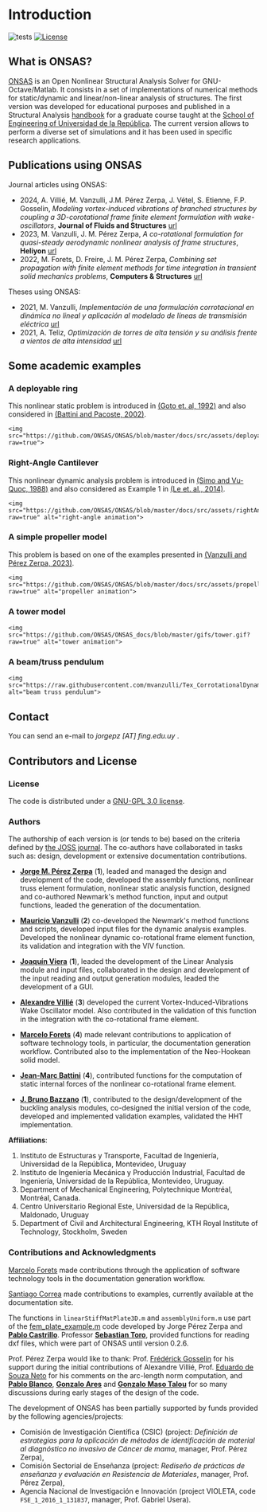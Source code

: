 
# Introduction

![tests](https://github.com/ONSAS/ONSAS/workflows/octave_tests/badge.svg)
[![License](https://img.shields.io/badge/License-GPLv3-green.svg)](https://github.com/ONSAS/ONSAS/blob/master/COPYING.txt)


## What is ONSAS?

[ONSAS](https://github.com/ONSAS/ONSAS) is an Open Nonlinear Structural Analysis Solver for GNU-Octave/Matlab. It consists in a set of implementations of numerical methods for static/dynamic and linear/non-linear analysis of structures. The first version was developed for educational purposes and published in a Structural Analysis [handbook](https://www.colibri.udelar.edu.uy/jspui/bitstream/20.500.12008/22106/1/Bazzano_P%c3%a9rezZerpa_Introducci%c3%b3n_al_An%c3%a1lisis_No_Lineal_de_Estructuras_2017.pdf) for a graduate course taught at the [School of Engineering of Universidad de la República](https://www.fing.edu.uy/). The current version allows to perform a diverse set of simulations and it has been used in specific research applications.

## Publications using ONSAS

Journal articles using ONSAS:

 * 2024, A. Villié, M. Vanzulli, J.M. Pérez Zerpa, J. Vétel, S. Etienne, F.P. Gosselin, *Modeling vortex-induced vibrations of branched structures by coupling a 3D-corotational frame finite element formulation with wake-oscillators*, **Journal of Fluids and Structures** [url](https://doi.org/10.1016/j.jfluidstructs.2024.104074)
 * 2023, M. Vanzulli, J. M. Pérez Zerpa, *A co-rotational formulation for quasi-steady aerodynamic nonlinear analysis of frame structures*, **Heliyon** [url](https://doi.org/10.1016/j.heliyon.2023.e19990)
 * 2022, M. Forets, D. Freire, J. M. Pérez Zerpa, *Combining set propagation with finite element methods for time integration in transient solid mechanics problems*, **Computers & Structures** [url](https://www.sciencedirect.com/science/article/abs/pii/S0045794921002212?dgcid=coauthor)

Theses using ONSAS:

 * 2021, M. Vanzulli, *Implementación de una formulación corrotacional en dinámica no lineal y aplicación al modelado de líneas de transmisión eléctrica* [url](https://www.colibri.udelar.edu.uy/jspui/handle/20.500.12008/28388)
 * 2021, A. Teliz, *Optimización de torres de alta tensión y su análisis frente a vientos de alta intensidad* [url](https://hdl.handle.net/20.500.12008/35985)


## Some academic examples

### A deployable ring

This nonlinear static problem is introduced in [(Goto et. al, 1992)](https://doi.org/10.1016/0020-7683(92)90024-N) and also considered in [(Battini and Pacoste, 2002)](https://doi.org/10.1016/S0045-7825(01)00352-8).

```@raw html
<img src="https://github.com/ONSAS/ONSAS/blob/master/docs/src/assets/deployableRing.gif?raw=true">
```

### Right-Angle Cantilever

This nonlinear dynamic analysis problem is introduced in [(Simo and Vu-Quoc, 1988)](https://doi.org/10.1016/0045-7825(88)90073-4) and also considered as Example 1 in [(Le et. al., 2014)](https://doi.org/10.1016/j.cma.2013.11.007).

```@raw html
<img src="https://github.com/ONSAS/ONSAS/blob/master/docs/src/assets/rightAngleCantilever.gif?raw=true" alt="right-angle animation">
```

### A simple propeller model

This problem is based on one of the examples presented in [(Vanzulli and Pérez Zerpa, 2023)](https://doi.org/10.1016/j.heliyon.2023.e19990).

```@raw html
<img src="https://github.com/ONSAS/ONSAS/blob/master/docs/src/assets/propeller.gif?raw=true" alt="propeller animation">
```

### A tower model

```@raw html
<img src="https://github.com/ONSAS/ONSAS_docs/blob/master/gifs/tower.gif?raw=true" alt="tower animation">
```

### A beam/truss pendulum

```@raw html
<img src="https://raw.githubusercontent.com/mvanzulli/Tex_CorrotationalDynamicTL_TesisMV/main/Presentacion/Videos/3.gif" alt="beam truss pendulum">
```

## Contact

You can send an e-mail to _jorgepz [AT] fing.edu.uy_ .


## Contributors and License

### License

The code is distributed under a [GNU-GPL 3.0 license](https://www.gnu.org/licenses/gpl-3.0.html).

### Authors

The authorship of each version is (or tends to be) based on the criteria defined by [the JOSS journal](https://joss.readthedocs.io/en/latest/submitting.html#authorship). The co-authors have collaborated in tasks such as: design, development or extensive documentation contributions.

* [**Jorge M. Pérez Zerpa**](https://scholar.google.com.uy/citations?user=Qb476KIAAAAJ&hl=en) (**1**), leaded and managed the design and development of the code, developed the assembly functions, nonlinear truss element formulation, nonlinear static analysis function, designed and co-authored Newmark's method function, input and output functions, leaded the generation of the documentation.

* [**Mauricio Vanzulli**](https://github.com/mvanzulli) (**2**) co-developed the Newmark's method functions and scripts, developed input files for the dynamic analysis examples. Developed the nonlinear dynamic co-rotational frame element function, its validation and integration with the VIV function. 

* [**Joaquín Viera**](https://exportcvuy.anii.org.uy/cv/?b6b1cd2fe90a9c29279eedb0d3cc4c4d) (**1**), leaded the development of the Linear Analysis module and input files, collaborated in the design and development of the input reading and output generation modules, leaded the development of a GUI.

* [**Alexandre Villié**](https://www.linkedin.com/in/alexandre-villi%C3%A9-343870187/) (**3**) developed the current Vortex-Induced-Vibrations Wake Oscillator model. Also contributed in the validation of this function in the integration with the co-rotational frame element.

* [**Marcelo Forets**](https://scholar.google.fr/citations?user=XSJzDEsAAAAJ&hl=en) (**4**) made relevant contributions to application of software technology tools, in particular, the documentation generation workflow. Contributed also to the implementation of the Neo-Hookean solid model.

* [**Jean-Marc Battini**](https://scholar.google.com/citations?user=7dzVcKoAAAAJ&hl=en) (**4**), contributed functions for the computation of static internal forces of the nonlinear co-rotational frame element.

* [**J. Bruno Bazzano**](https://uy.linkedin.com/in/juan-bruno-bazzano-garc%C3%ADa-a045bb56) (**1**), contributed to the design/development of the buckling analysis modules, co-designed the initial version of the code, developed and implemented validation examples, validated the HHT implementation.

**Affiliations**:

 1. Instituto de Estructuras y Transporte, Facultad de Ingeniería, Universidad de la República, Montevideo, Uruguay
 1. Instituto de Ingeniería Mecánica y Producción Industrial, Facultad de Ingeniería, Universidad de la República, Montevideo, Uruguay.
 1. Department of Mechanical Engineering, Polytechnique Montréal, Montréal, Canada.
 1. Centro Universitario Regional Este, Universidad de la República, Maldonado, Uruguay
 1. Department of Civil and Architectural Engineering, KTH Royal Institute of Technology, Stockholm, Sweden

### Contributions and Acknowledgments

[Marcelo Forets](https://scholar.google.fr/citations?user=XSJzDEsAAAAJ&hl=en) made contributions through the application of software technology tools in the documentation generation workflow.

[Santiago Correa](https://github.com/santiago-correa-89) made contributions to examples, currently available at the documentation site.

The functions in `linearStiffMatPlate3D.m` and `assemblyUniform.m` use part of the [fem_plate_example.m](https://www.fing.edu.uy/~jorgepz/files/fem_plate_example.m) code developed by Jorge Pérez Zerpa and [**Pablo Castrillo**](https://www.fing.edu.uy/~pabloc/). Professor [**Sebastian Toro**](https://scholar.google.com/citations?user=7Z3ruPAAAAAJ&hl=es), provided functions for reading dxf files, which were part of ONSAS until version 0.2.6.

Prof. Pérez Zerpa would like to thank: Prof. [Frédérick Gosselin](https://fgosselin.meca.polymtl.ca/?lang=en) for his support during the initial contributions of Alexandre Villié, Prof. [Eduardo de Souza Neto](https://scholar.google.com/citations?user=Yrk2yIMAAAAJ&hl=en) for his comments on the arc-length norm computation, and [**Pablo Blanco**](https://scholar.google.com/citations?user=X0382ScAAAAJ&hl=es),
 [**Gonzalo Ares**](https://scholar.google.com/citations?user=lCeQOH0AAAAJ&hl=en) and [**Gonzalo Maso Talou**](https://unidirectory.auckland.ac.nz/profile/g-masotalou) for so many discussions during early stages of the design of the code.

The development of ONSAS has been partially supported by funds provided by the following agencies/projects:
 - Comisión de Investigación Científica (CSIC) (project: *Definición de estrategias para la aplicación de métodos de identificación de material al diagnóstico no invasivo de Cáncer de mama*, manager, Prof. Pérez Zerpa),
 - Comisión Sectorial de Enseñanza (project: *Rediseño de prácticas de enseñanza y evaluación en Resistencia de Materiales*, manager, Prof. Pérez Zerpa),
 - Agencia Nacional de Investigación e Innovación (project VIOLETA, code `FSE_1_2016_1_131837`, manager, Prof. Gabriel Usera).

